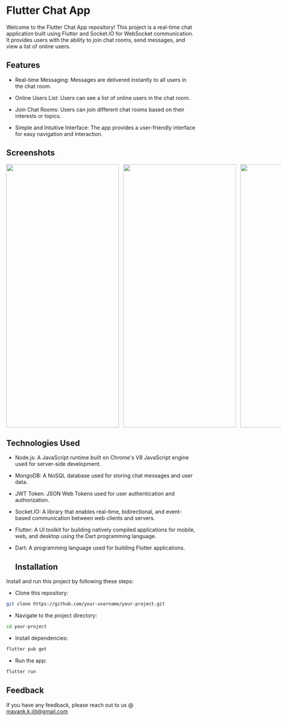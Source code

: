 # Flutter Chat App

Welcome to the Flutter Chat App repository! This project is a real-time chat application built using Flutter and Socket.IO for WebSocket communication. It provides users with the ability to join chat rooms, send messages, and view a list of online users.


## Features

- Real-time Messaging: Messages are delivered instantly to all users in the chat room.
  
- Online Users List: Users can see a list of online users in the chat room.
  
- Join Chat Rooms: Users can join different chat rooms based on their interests or topics.
  
- Simple and Intuitive Interface: The app provides a user-friendly interface for easy navigation and interaction.
  

## Screenshots

<div style="display: flex; flex-direction: row;">
<img src = "https://github.com/Mayank-kr-sh/Flutter_Chat_App/assets/107645749/7d014a42-d385-4462-9a92-6136c99eda7b" width="300" height="700">
&nbsp;&nbsp;&nbsp;
<img src = "https://github.com/Mayank-kr-sh/Flutter_Chat_App/assets/107645749/269e7a38-42c0-4dba-a331-a4123714355b" width="300" height="700">
&nbsp;&nbsp;&nbsp;
<img src = "https://github.com/Mayank-kr-sh/Flutter_Chat_App/assets/107645749/41921414-d322-4912-9274-84055c793fa2" width="300" height="700">
&nbsp;&nbsp;&nbsp;
<img src = "https://github.com/Mayank-kr-sh/Flutter_Chat_App/assets/107645749/5ef8eb07-4741-412b-baf5-3b8080a74e29" width="300" height="700">
&nbsp;&nbsp;&nbsp;
</div>

## Technologies Used

- Node.js: A JavaScript runtime built on Chrome's V8 JavaScript engine used for server-side development.
  
- MongoDB: A NoSQL database used for storing chat messages and user data.
  
- JWT Token: JSON Web Tokens used for user authentication and authorization.
  
- Socket.IO: A library that enables real-time, bidirectional, and event-based communication between web clients and servers.
  
- Flutter: A UI toolkit for building natively compiled applications for mobile, web, and desktop using the Dart programming language.
  
- Dart: A programming language used for building Flutter applications.


  ## Installation

Install and run this project by following these steps:

- Clone this repository:

```bash
git clone https://github.com/your-username/your-project.git
```

- Navigate to the project directory:

```bash
cd your-project
```

- Install dependencies:

```bash
flutter pub get
```

- Run the app:

```bash
flutter run
```


## Feedback

If you have any feedback, please reach out to us @ mayank.k.iiit@gmail.com
